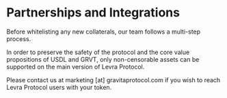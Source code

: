# Partnerships and Integrations

Before whitelisting any new collaterals, our team follows a multi-step process.

In order to preserve the safety of the protocol and the core value propositions of USDL and GRVT, only non-censorable assets can be supported on the main version of Levra Protocol.&#x20;

Please contact us at marketing \[at] gravitaprotocol.com if you wish to reach Levra Protocol users with your token.

